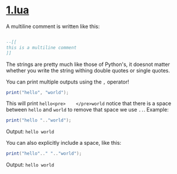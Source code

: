# [1.lua](https://github.com/C0DER11101/LUA/blob/LUATut/1.lua "Check this out")

A multiline comment is written like this:
```lua

--[[
this is a multiline comment
]]
```

The strings are pretty much like those of Python's, it doesnot matter whether you write the string withing double quotes or single quotes.

You can print multiple outputs using the `,` operator!

```lua
print("hello", "world");
```

This will print `hello<pre>    </pre>world` notice that there is a space between `hello` and `world` to remove that space we use `..`.
Example:

```lua
print("hello ".."world");
```

Output: `hello world`

You can also explicitly include a space, like this:

```lua
print("hello".." ".."world");
```
Output: `hello world`
